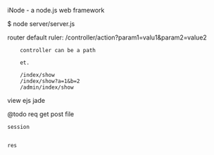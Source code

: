 iNode - a node.js web framework

$ node server/server.js

router
    default ruler:
        /controller/action?param1=valu1&param2=value2

        controller can be a path 
        
        et.

        /index/show
        /index/show?a=1&b=2
        /admin/index/show
    

view
    ejs 
    jade

@todo
    req
        get
        post
        file
        
    session


    res